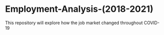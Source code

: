 # Employment-Analysis-(2018-2021)
This repository will explore how the job market changed throughout COVID-19
